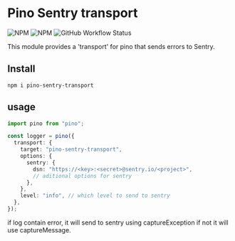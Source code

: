 # Pino Sentry transport

![NPM](https://img.shields.io/npm/l/pino-sentry-transport)
![NPM](https://img.shields.io/npm/v/pino-sentry-transport)
![GitHub Workflow Status](https://github.com/tomer-yechiel/pino-sentry-transport/actions/workflows/pino-sentry-transport.yml/badge.svg?branch=main)

This module provides a 'transport' for pino that sends errors to Sentry.
## Install

```shell
npm i pino-sentry-transport
```

## usage

```typescript
import pino from "pino";

const logger = pino({
  transport: {
    target: "pino-sentry-transport",
    options: {
      sentry: {
        dsn: "https://<key>:<secret>@sentry.io/<project>",
        // aditional options for sentry
      },
    },
    level: "info", // which level to send to sentry
  },
});
```
if log contain error, it will send to sentry using captureException if not it will use captureMessage.

